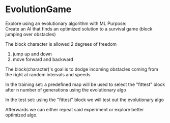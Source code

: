 # EvolutionGame

Explore using an evolutionary algorithm with ML 
Purpose:  
Create an AI that finds an optimized solution to a survival 
game (block jumping over obstacles) 

The block character is allowed 2 degrees of freedom
1. jump up and down
2. move forward and backward

The block(character)'s goal is to dodge incoming obstacles coming
from the right at random intervals and speeds

In the training set:
a predefined map will be used to select the "fittest" block after
n number of generations using the evolutionary algo

In the test set:
using the "fittest" block we will test out the evolutionary algo

Afterwards we can either repeat said experiment or explore better optimized algo. 
